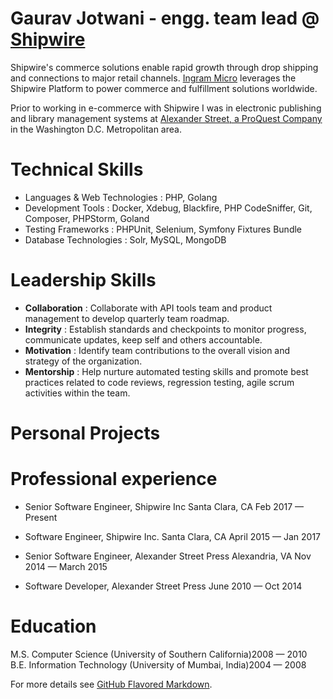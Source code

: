 # Gaurav Jotwani - engg. team lead @ <a href="https://shipwire.com/">Shipwire</a>

Shipwire's commerce solutions enable rapid growth through drop shipping and connections to major retail channels.
<a href="https://www.ingrammicroservices.com/">Ingram Micro</a> leverages the Shipwire Platform to power commerce and fulfillment solutions worldwide.

Prior to working in e-commerce with Shipwire I was in electronic publishing and library management systems at <a href="https://alexanderstreet.com/">Alexander Street, a ProQuest Company</a> in the Washington D.C. Metropolitan area.

# Technical Skills
- Languages & Web Technologies : PHP, Golang
- Development Tools : Docker, Xdebug, Blackfire, PHP CodeSniffer, Git, Composer, PHPStorm, Goland
- Testing Frameworks : PHPUnit, Selenium, Symfony Fixtures Bundle
- Database Technologies : Solr, MySQL, MongoDB

# Leadership Skills
- **Collaboration** : Collaborate with API tools team and product management to develop quarterly team roadmap.
- **Integrity** : Establish standards and checkpoints to monitor progress, communicate updates, keep self and others accountable.
- **Motivation** : Identify team contributions to the overall vision and strategy of the organization.
- **Mentorship** : Help nurture automated testing skills and promote best practices related to code reviews, regression testing, agile scrum activities within the team.

# Personal Projects
# Professional experience
- Senior Software Engineer, Shipwire Inc Santa Clara, CA Feb 2017 — Present
- Software Engineer, Shipwire Inc. Santa Clara, CA April 2015 — Jan 2017

- Senior Software Engineer, Alexander Street Press Alexandria, VA Nov 2014 — March 2015
- Software Developer, Alexander Street Press June 2010 — Oct 2014


# Education
M.S. Computer Science (University of Southern California)2008 — 2010  
B.E. Information Technology (University of Mumbai, India)2004 — 2008

For more details see [GitHub Flavored Markdown](https://guides.github.com/features/mastering-markdown/).

